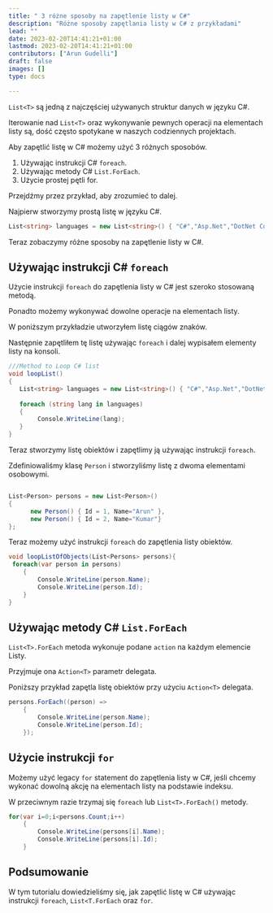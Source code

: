 ```yaml
---
title: " 3 różne sposoby na zapętlenie listy w C#"
description: "Różne sposoby zapętlania listy w C# z przykładami"
lead: ""
date: 2023-02-20T14:41:21+01:00
lastmod: 2023-02-20T14:41:21+01:00
contributors: ["Arun Gudelli"]
draft: false
images: []
type: docs

---
```


`List<T>` są jedną z najczęściej używanych struktur danych w języku C#. 

Iterowanie nad `List<T>` oraz wykonywanie pewnych operacji na elementach listy są, dość często spotykane w naszych codziennych projektach.

Aby zapętlić listę w C# możemy użyć 3 różnych sposobów.

1. Używając instrukcji C# `foreach`.
2. Używając metody C# `List.ForEach`.
3. Użycie prostej pętli for.

Przejdźmy przez przykład, aby zrozumieć to dalej. 

Najpierw stworzymy prostą listę w języku C#.

```csharp
List<string> languages = new List<string>() { "C#","Asp.Net","DotNet Core"};

```

Teraz zobaczymy różne sposoby na zapętlenie listy w C#.

## Używając instrukcji C# `foreach` 

Użycie instrukcji `foreach` do zapętlenia listy w C# jest szeroko stosowaną metodą.

Ponadto możemy wykonywać dowolne operacje na elementach listy.

W poniższym przykładzie utworzyłem listę ciągów znaków.

Następnie zapętliłem tę listę używając `foreach` i dalej wypisałem elementy listy na konsoli.

```csharp
///Method to Loop C# list
void loopList()
{
   List<string> languages = new List<string>() { "C#","Asp.Net","DotNet Core"};
   
   foreach (string lang in languages)
   {
        Console.WriteLine(lang);
   }
}
```

Teraz stworzymy listę obiektów i zapętlimy ją używając instrukcji `foreach`.

Zdefiniowaliśmy klasę `Person` i stworzyliśmy listę z dwoma elementami osobowymi.

```csharp

List<Person> persons = new List<Person>() 
{ 
      new Person() { Id = 1, Name="Arun" },
      new Person() { Id = 2, Name="Kumar"} 
};
```

Teraz możemy użyć instrukcji `foreach` do zapętlenia listy obiektów.

```csharp
void loopListOfObjects(List<Persons> persons){
 foreach(var person in persons)
    {
        Console.WriteLine(person.Name);            
        Console.WriteLine(person.Id);
    }
}
```

## Używając metody C# `List.ForEach` 

`List<T>.ForEach` metoda wykonuje podane `action` na każdym elemencie Listy.

Przyjmuje ona `Action<T>` parametr delegata. 

Poniższy przykład zapętla listę obiektów przy użyciu `Action<T>` delegata.

```csharp
persons.ForEach((person) =>
    {
        Console.WriteLine(person.Name);
        Console.WriteLine(person.Id);
    });
```

## Użycie instrukcji `for` 

Możemy użyć legacy `for` statement do zapętlenia listy w C#, jeśli chcemy wykonać dowolną akcję na elementach listy na podstawie indeksu. 

W przeciwnym razie trzymaj się `foreach` lub `List<T>.ForEach()` metody.

```csharp
for(var i=0;i<persons.Count;i++)
    {
        Console.WriteLine(persons[i].Name);
        Console.WriteLine(persons[i].Id);
    }
```

## Podsumowanie

W tym tutorialu dowiedzieliśmy się, jak zapętlić listę w C# używając instrukcji `foreach`, `List<T.ForEach` oraz `for`.










